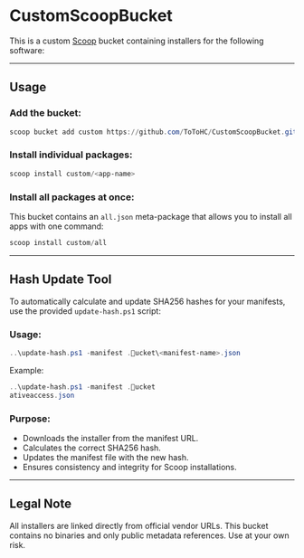 # CustomScoopBucket

This is a custom [Scoop](https://scoop.sh) bucket containing installers for the following software:


---

## Usage

### Add the bucket:
```powershell
scoop bucket add custom https://github.com/ToToHC/CustomScoopBucket.git
```

### Install individual packages:
```powershell
scoop install custom/<app-name>
```

### Install all packages at once:

This bucket contains an `all.json` meta-package that allows you to install all apps with one command:
```powershell
scoop install custom/all
```

---

## Hash Update Tool

To automatically calculate and update SHA256 hashes for your manifests, use the provided `update-hash.ps1` script:

### Usage:
```powershell
..\update-hash.ps1 -manifest .ucket\<manifest-name>.json
```

Example:
```powershell
..\update-hash.ps1 -manifest .ucket
ativeaccess.json
```

### Purpose:
- Downloads the installer from the manifest URL.
- Calculates the correct SHA256 hash.
- Updates the manifest file with the new hash.
- Ensures consistency and integrity for Scoop installations.

---

## Legal Note

All installers are linked directly from official vendor URLs. This bucket contains no binaries and only public metadata references. Use at your own risk.
